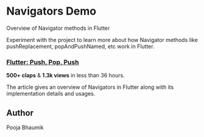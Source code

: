 # Navigators Demo
Overview of Navigator methods in Flutter

Experiment with the project to learn more about how Navigator methods like pushReplacement, popAndPushNamed, etc work in Flutter. 


### [Flutter: Push, Pop, Push](https://medium.com/flutter-community/flutter-push-pop-push-1bb718b13c31)
**500+ claps** & **1.3k views** in less than 36 hours.

The article gives an overview of Navigators in Flutter along with its implementation details and usages. 


## Author
Pooja Bhaumik

